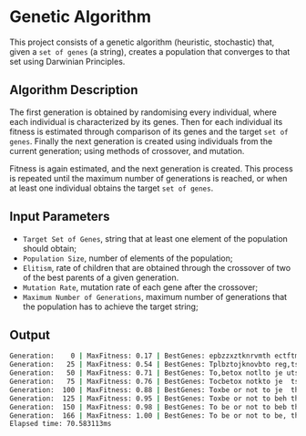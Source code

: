 # Genetic Algorithm

This project consists of a genetic algorithm (heuristic, stochastic) that, given a `set of genes` (a string), creates a population that converges to that set using Darwinian Principles.

## Algorithm Description

The first generation is obtained by randomising every individual, where each individual is characterized by its genes. Then for each individual its fitness is estimated through comparison of its genes and the target `set of genes`. Finally the next generation is created using individuals from the current generation; using methods of crossover, and mutation.

Fitness is again estimated, and the next generation is created. This process is repeated until the maximum number of generations is reached, or when at least one individual obtains the target `set of genes`.

## Input Parameters

- `Target Set of Genes`, string that at least one element of the population should obtain;
- `Population Size`, number of elements of the population;
- `Elitism`, rate of children that are obtained through the crossover of two of the best parents of a given generation.
- `Mutation Rate`, mutation rate of each gene after the crossover;
- `Maximum Number of Generations`, maximum number of generations that the population has to achieve the target string;

## Output

```bash
Generation:    0 | MaxFitness: 0.17 | BestGenes: epbzzxztknrvmth ectftmgearTrhce effTfa.nq
Generation:   25 | MaxFitness: 0.54 | BestGenes: Tplbztojknovbto reg,tsatifsghhe epestions
Generation:   50 | MaxFitness: 0.71 | BestGenes: To,betox notlto je utsat lsqhhe questions
Generation:   75 | MaxFitness: 0.76 | BestGenes: Tocbetox notkto je  tsat lsqthe questions
Generation:  100 | MaxFitness: 0.88 | BestGenes: Toxbe or not to je  that lscthe question.
Generation:  125 | MaxFitness: 0.95 | BestGenes: Toxbe or not to beh that is the question.
Generation:  150 | MaxFitness: 0.98 | BestGenes: To be or not to beb that is the question.
Generation:  166 | MaxFitness: 1.00 | BestGenes: To be or not to be, that is the question.
Elapsed time: 70.583113ms
```
